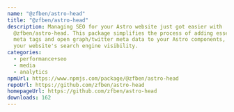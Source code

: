 ```yaml
---
name: "@zfben/astro-head"
title: "@zfben/astro-head"
description: Managing SEO for your Astro website just got easier with
  @zfben/astro-head. This package simplifies the process of adding essential
  meta tags and open graph/twitter meta data to your Astro components, boosting
  your website's search engine visibility.
categories:
  - performance+seo
  - media
  - analytics
npmUrl: https://www.npmjs.com/package/@zfben/astro-head
repoUrl: https://github.com/zfben/astro-head
homepageUrl: https://github.com/zfben/astro-head
downloads: 162
---
```

